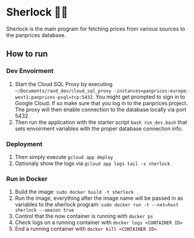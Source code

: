 # Sherlock 🕵🏽
Sherlock is the main program for fetching prices from various sources to the panprices database.

## How to run
### Dev Envoirment
1. Start the Cloud SQL Proxy by executing `~/Documents/rand_dev/cloud_sql_proxy -instances=panprices:europe-west1:panprices-psql=tcp:5432`. You might get prompted to sign in to Google Cloud. If so make sure that you log in to the panprices project. The proxy will then enable connection to the database locally via port 5432.
2. Then run the application with the starter script `bash run_dev.bash` that sets envoirment variables with the proper database connection info.
### Deployment
1. Then simply execute `gcloud app deploy`
2. Optionaly show the logs via `gcloud app logs tail -s sherlock`

### Run in Docker
1. Build the image: `sudo docker build -t sherlock .`
2. Run the image, everything after the image name will be passed in as variables to the sherlock program: `sudo docker run -t --net=host sherlock --amazon true`
3. Control that the now container is running with `docker ps`
4. Check logs on a running container with `docker logs <CONTAINER ID>`
5. End a running container with `docker kill <CONTAINER ID>`
